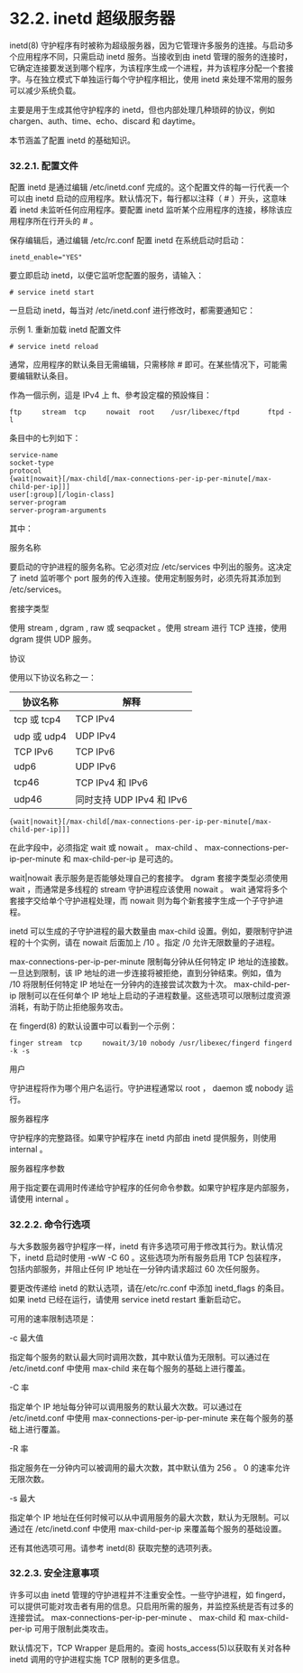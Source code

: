 # 32.2. inetd 超级服务器

inetd(8) 守护程序有时被称为超级服务器，因为它管理许多服务的连接。与启动多个应用程序不同，只需启动 inetd 服务。当接收到由 inetd 管理的服务的连接时，它确定连接要发送到哪个程序，为该程序生成一个进程，并为该程序分配一个套接字。与在独立模式下单独运行每个守护程序相比，使用 inetd 来处理不常用的服务可以减少系统负载。

主要是用于生成其他守护程序的 inetd，但也内部处理几种琐碎的协议，例如 chargen、auth、time、echo、discard 和 daytime。

本节涵盖了配置 inetd 的基础知识。

### 32.2.1. 配置文件

配置 inetd 是通过编辑 /etc/inetd.conf 完成的。这个配置文件的每一行代表一个可以由 inetd 启动的应用程序。默认情况下，每行都以注释（ # ）开头，这意味着 inetd 未监听任何应用程序。要配置 inetd 监听某个应用程序的连接，移除该应用程序所在行开头的 # 。

保存编辑后，通过编辑 /etc/rc.conf 配置 inetd 在系统启动时启动：

```
inetd_enable="YES"
```

要立即启动 inetd，以便它监听您配置的服务，请输入：

```
# service inetd start
```

一旦启动 inetd，每当对 /etc/inetd.conf 进行修改时，都需要通知它：

示例 1. 重新加载 inetd 配置文件

```
# service inetd reload
```

通常，应用程序的默认条目无需编辑，只需移除 # 即可。在某些情况下，可能需要编辑默认条目。

作為一個示例，這是 IPv4 上 ft、參考設定檔的預設條目：

```
ftp     stream  tcp     nowait  root    /usr/libexec/ftpd       ftpd -l
```

条目中的七列如下：

```
service-name
socket-type
protocol
{wait|nowait}[/max-child[/max-connections-per-ip-per-minute[/max-child-per-ip]]]
user[:group][/login-class]
server-program
server-program-arguments
```

 其中：

 服务名称

要启动的守护进程的服务名称。它必须对应 /etc/services 中列出的服务。这决定了 inetd 监听哪个 port 服务的传入连接。使用定制服务时，必须先将其添加到 /etc/services。

 套接字类型

使用 stream , dgram , raw 或 seqpacket 。使用 stream 进行 TCP 连接，使用 dgram 提供 UDP 服务。

 协议

使用以下协议名称之一：

| 协议名称    | 解释                      |
| ------------- | --------------------------- |
| tcp 或 tcp4 | TCP IPv4                  |
| udp 或 udp4 | UDP IPv4                  |
| TCP IPv6    | TCP IPv6                  |
| udp6        | UDP IPv6                  |
| tcp46       | TCP IPv4 和 IPv6          |
| udp46       | 同时支持 UDP IPv4 和 IPv6 |

`{wait|nowait}[/max-child[/max-connections-per-ip-per-minute[/max-child-per-ip]]]`

在此字段中，必须指定 wait 或 nowait 。 max-child 、 max-connections-per-ip-per-minute 和 max-child-per-ip 是可选的。

wait|nowait 表示服务是否能够处理自己的套接字。 dgram 套接字类型必须使用 wait ，而通常是多线程的 stream 守护进程应该使用 nowait 。 wait 通常将多个套接字交给单个守护进程处理，而 nowait 则为每个新套接字生成一个子守护进程。

inetd 可以生成的子守护进程的最大数量由 max-child 设置。例如，要限制守护进程的十个实例，请在 nowait 后面加上 /10 。指定 /0 允许无限数量的子进程。

max-connections-per-ip-per-minute 限制每分钟从任何特定 IP 地址的连接数。一旦达到限制，该 IP 地址的进一步连接将被拒绝，直到分钟结束。例如，值为 /10 将限制任何特定 IP 地址在一分钟内的连接尝试次数为十次。 max-child-per-ip 限制可以在任何单个 IP 地址上启动的子进程数量。这些选项可以限制过度资源消耗，有助于防止拒绝服务攻击。

在 fingerd(8) 的默认设置中可以看到一个示例：

```
finger stream  tcp     nowait/3/10 nobody /usr/libexec/fingerd fingerd -k -s
```

 用户

守护进程将作为哪个用户名运行。守护进程通常以 root ， daemon 或 nobody 运行。

 服务器程序

守护程序的完整路径。如果守护程序在 inetd 内部由 inetd 提供服务，则使用 internal 。

服务器程序参数

用于指定要在调用时传递给守护程序的任何命令参数。如果守护程序是内部服务，请使用 internal 。

### 32.2.2. 命令行选项

与大多数服务器守护程序一样，inetd 有许多选项可用于修改其行为。默认情况下，inetd 启动时使用 -wW -C 60 。这些选项为所有服务启用 TCP 包装程序，包括内部服务，并阻止任何 IP 地址在一分钟内请求超过 60 次任何服务。

要更改传递给 inetd 的默认选项，请在/etc/rc.conf 中添加 inetd_flags 的条目。 如果 inetd 已经在运行，请使用 service inetd restart 重新启动它。

可用的速率限制选项是：

 -c 最大值

指定每个服务的默认最大同时调用次数，其中默认值为无限制。可以通过在 /etc/inetd.conf 中使用 max-child 来在每个服务的基础上进行覆盖。

 -C 率

指定单个 IP 地址每分钟可以调用服务的默认最大次数。可以通过在 /etc/inetd.conf 中使用 max-connections-per-ip-per-minute 来在每个服务的基础上进行覆盖。

 -R 率

指定服务在一分钟内可以被调用的最大次数，其中默认值为 256 。 0 的速率允许无限次数。

 -s 最大

指定单个 IP 地址在任何时候可以从中调用服务的最大次数，默认为无限制。可以通过在 /etc/inetd.conf 中使用 max-child-per-ip 来覆盖每个服务的基础设置。

还有其他选项可用。请参考 inetd(8) 获取完整的选项列表。

### 32.2.3. 安全注意事项

许多可以由 inetd 管理的守护进程并不注重安全性。一些守护进程，如 fingerd，可以提供可能对攻击者有用的信息。只启用所需的服务，并监控系统是否有过多的连接尝试。 max-connections-per-ip-per-minute 、 max-child 和 max-child-per-ip 可用于限制此类攻击。

默认情况下，TCP Wrapper 是启用的。查阅 hosts_access(5)以获取有关对各种 inetd 调用的守护进程实施 TCP 限制的更多信息。
